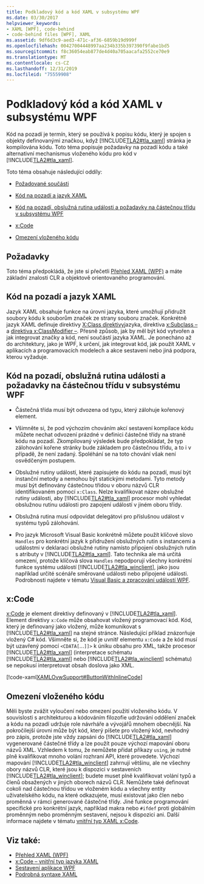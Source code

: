 ```yaml
---
title: Podkladový kód a kód XAML v subsystému WPF
ms.date: 03/30/2017
helpviewer_keywords:
- XAML [WPF], code-behind
- code-behind files [WPF], XAML
ms.assetid: 9df6d3c9-aed3-471c-af36-6859b19d999f
ms.openlocfilehash: 00427004448997aa234b335b397390f9fabe1bd5
ms.sourcegitcommit: f8c36054eab877de4d40a705aacafa2552ce70e9
ms.translationtype: MT
ms.contentlocale: cs-CZ
ms.lasthandoff: 12/31/2019
ms.locfileid: "75559908"
---
```

# <a name="code-behind-and-xaml-in-wpf"></a>Podkladový kód a kód XAML v subsystému WPF
<a name="introduction"></a>Kód na pozadí je termín, který se používá k popisu kódu, který je spojen s objekty definovanými značkou, když [!INCLUDE[TLA2#tla_xaml](../../../../includes/tla2sharptla-xaml-md.md)] stránka je kompilována kódu. Toto téma popisuje požadavky na pozadí kódu a také alternativní mechanismus vloženého kódu pro kód v [!INCLUDE[TLA2#tla_xaml](../../../../includes/tla2sharptla-xaml-md.md)].  
  
 Toto téma obsahuje následující oddíly:  
  
- [Požadované součásti](#Prerequisites)  
  
- [Kód na pozadí a jazyk XAML](#codebehind_and_the_xaml_language)  
  
- [Kód na pozadí, obslužná rutina události a požadavky na částečnou třídu v subsystému WPF](#Code_behind__Event_Handler__and_Partial_Class)  
  
- [x:Code](#x_Code)  
  
- [Omezení vloženého kódu](#Inline_Code_Limitations)  
  
<a name="Prerequisites"></a>   
## <a name="prerequisites"></a>Požadavky  
 Toto téma předpokládá, že jste si přečetli [Přehled XAML (WPF)](../../../desktop-wpf/fundamentals/xaml.md) a máte základní znalosti CLR a objektově orientovaného programování.  
  
<a name="codebehind_and_the_xaml_language"></a>   
## <a name="code-behind-and-the-xaml-language"></a>Kód na pozadí a jazyk XAML  
 Jazyk XAML obsahuje funkce na úrovni jazyka, které umožňují přidružit soubory kódu k souborům značek ze strany souboru značek. Konkrétně jazyk XAML definuje direktivy [X:Class direktivy](../../../desktop-wpf/xaml-services/xclass-directive.md)jazyka, direktiva [x:Subclass –](../../../desktop-wpf/xaml-services/xsubclass-directive.md)a [direktiva x:ClassModifier –](../../../desktop-wpf/xaml-services/xclassmodifier-directive.md). Přesně způsob, jak by měl být kód vytvořen a jak integrovat značky a kód, není součástí jazyka XAML. Je ponecháno až do architektury, jako je WPF, k určení, jak integrovat kód, jak použít XAML v aplikacích a programovacích modelech a akce sestavení nebo jiná podpora, kterou vyžaduje.  
  
<a name="Code_behind__Event_Handler__and_Partial_Class"></a>   
## <a name="code-behind-event-handler-and-partial-class-requirements-in-wpf"></a>Kód na pozadí, obslužná rutina události a požadavky na částečnou třídu v subsystému WPF  
  
- Částečná třída musí být odvozena od typu, který zálohuje kořenový element.  
  
- Všimněte si, že pod výchozím chováním akcí sestavení kompilace kódu můžete nechat odvození prázdné v definici částečné třídy na straně kódu na pozadí. Zkompilovaný výsledek bude předpokládat, že typ zálohování kořene stránky bude základem pro částečnou třídu, a to i v případě, že není zadaný. Spoléhání se na toto chování však není osvědčeným postupem.  
  
- Obslužné rutiny událostí, které zapisujete do kódu na pozadí, musí být instanční metody a nemohou být statickými metodami. Tyto metody musí být definovány částečnou třídou v oboru názvů CLR identifikovaném pomocí `x:Class`. Nelze kvalifikovat název obslužné rutiny události, aby [!INCLUDE[TLA2#tla_xaml](../../../../includes/tla2sharptla-xaml-md.md)] procesor mohl vyhledat obslužnou rutinu události pro zapojení událostí v jiném oboru třídy.  
  
- Obslužná rutina musí odpovídat delegátovi pro příslušnou událost v systému typů zálohování.  
  
- Pro jazyk Microsoft Visual Basic konkrétně můžete použít klíčové slovo `Handles` pro konkrétní jazyk k přidružení obslužných rutin s instancemi a událostmi v deklaraci obslužné rutiny namísto připojení obslužných rutin s atributy v [!INCLUDE[TLA2#tla_xaml](../../../../includes/tla2sharptla-xaml-md.md)]. Tato technika ale má určitá omezení, protože klíčová slova `Handles` nepodporují všechny konkrétní funkce systému událostí [!INCLUDE[TLA2#tla_winclient](../../../../includes/tla2sharptla-winclient-md.md)], jako jsou například určité scénáře směrované události nebo připojené události. Podrobnosti najdete v tématu [Visual Basic a zpracování událostí WPF](visual-basic-and-wpf-event-handling.md).  
  
<a name="x_Code"></a>   
## <a name="xcode"></a>x:Code  
 [x:Code](../../../desktop-wpf/xaml-services/xcode-intrinsic-xaml-type.md) je element direktivy definovaný v [!INCLUDE[TLA2#tla_xaml](../../../../includes/tla2sharptla-xaml-md.md)]. Element direktivy `x:Code` může obsahovat vložený programovací kód. Kód, který je definovaný jako vložený, může komunikovat s [!INCLUDE[TLA2#tla_xaml](../../../../includes/tla2sharptla-xaml-md.md)] na stejné stránce. Následující příklad znázorňuje vložený C# kód. Všimněte si, že kód je uvnitř elementu `x:Code` a že kód musí být uzavřený pomocí `<CDATA[`...`]]>` k úniku obsahu pro XML, takže procesor [!INCLUDE[TLA2#tla_xaml](../../../../includes/tla2sharptla-xaml-md.md)] (interpretace schématu [!INCLUDE[TLA2#tla_xaml](../../../../includes/tla2sharptla-xaml-md.md)] nebo [!INCLUDE[TLA2#tla_winclient](../../../../includes/tla2sharptla-winclient-md.md)] schématu) se nepokusí interpretovat obsah doslova jako XML.  
  
 [!code-xaml[XAMLOvwSupport#ButtonWithInlineCode](~/samples/snippets/csharp/VS_Snippets_Wpf/XAMLOvwSupport/CSharp/page4.xaml#buttonwithinlinecode)]  
  
<a name="Inline_Code_Limitations"></a>   
## <a name="inline-code-limitations"></a>Omezení vloženého kódu  
 Měli byste zvážit vyloučení nebo omezení použití vloženého kódu. V souvislosti s architekturou a kódováním filozofie udržování oddělení značek a kódu na pozadí udržuje role návrháře a vývojářů mnohem obecnější. Na pokročilejší úrovni může být kód, který píšete pro vložený kód, nevhodný pro zápis, protože jste vždy zapsáni do [!INCLUDE[TLA2#tla_xaml](../../../../includes/tla2sharptla-xaml-md.md)] vygenerované částečné třídy a lze použít pouze výchozí mapování oboru názvů XML. Vzhledem k tomu, že nemůžete přidat příkazy `using`, je nutné plně kvalifikovat mnoho volání rozhraní API, které provedete. Výchozí mapování [!INCLUDE[TLA2#tla_winclient](../../../../includes/tla2sharptla-winclient-md.md)] zahrnují většinu, ale ne všechny obory názvů CLR, které jsou k dispozici v sestaveních [!INCLUDE[TLA2#tla_winclient](../../../../includes/tla2sharptla-winclient-md.md)]; budete muset plně kvalifikovat volání typů a členů obsažených v jiných oborech názvů CLR. Nemůžete také definovat cokoli nad částečnou třídou ve vloženém kódu a všechny entity uživatelského kódu, na které odkazujete, musí existovat jako člen nebo proměnná v rámci generované částečné třídy. Jiné funkce programování specifické pro konkrétní jazyk, například makra nebo `#ifdef` proti globálním proměnným nebo proměnným sestavení, nejsou k dispozici ani. Další informace najdete v tématu [vnitřní typ XAML x:Code](../../../desktop-wpf/xaml-services/xcode-intrinsic-xaml-type.md).  
  
## <a name="see-also"></a>Viz také:

- [Přehled XAML (WPF)](../../../desktop-wpf/fundamentals/xaml.md)
- [x:Code – vnitřní typ jazyka XAML](../../../desktop-wpf/xaml-services/xcode-intrinsic-xaml-type.md)
- [Sestavení aplikace WPF](../app-development/building-a-wpf-application-wpf.md)
- [Podrobná syntaxe XAML](xaml-syntax-in-detail.md)
